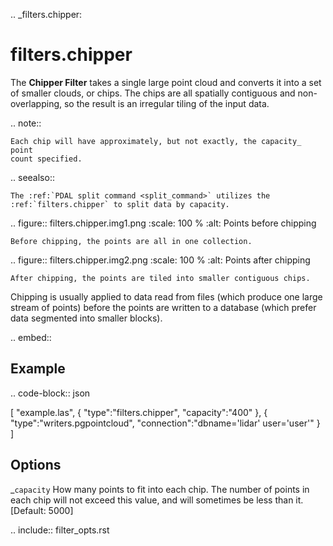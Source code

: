 .. _filters.chipper:

filters.chipper
===============

The **Chipper Filter** takes a single large point cloud and converts it
into a set
of smaller clouds, or chips. The chips are all spatially contiguous and
non-overlapping, so the result is an irregular tiling of the input data.

.. note::

    Each chip will have approximately, but not exactly, the capacity_ point
    count specified.

.. seealso::

    The :ref:`PDAL split command <split_command>` utilizes the
    :ref:`filters.chipper` to split data by capacity.

.. figure:: filters.chipper.img1.png
    :scale: 100 %
    :alt: Points before chipping

    Before chipping, the points are all in one collection.


.. figure:: filters.chipper.img2.png
    :scale: 100 %
    :alt: Points after chipping

    After chipping, the points are tiled into smaller contiguous chips.

Chipping is usually applied to data read from files (which produce one large
stream of points) before the points are written to a database (which prefer
data segmented into smaller blocks).

.. embed::

Example
-------

.. code-block:: json

  [
      "example.las",
      {
          "type":"filters.chipper",
          "capacity":"400"
      },
      {
          "type":"writers.pgpointcloud",
          "connection":"dbname='lidar' user='user'"
      }
  ]

Options
-------

_`capacity`
  How many points to fit into each chip. The number of points in each chip will
  not exceed this value, and will sometimes be less than it. [Default: 5000]

.. include:: filter_opts.rst

